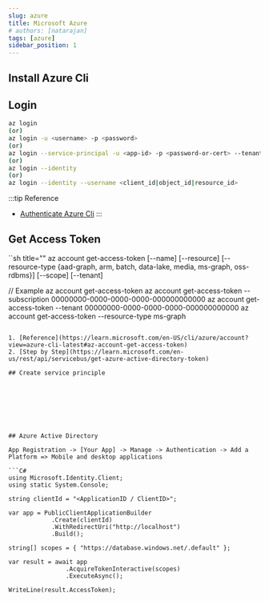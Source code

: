 ```yaml
---
slug: azure
title: Microsoft Azure
# authors: [natarajan]
tags: [azure]
sidebar_position: 1
---
```


## Install Azure Cli

## Login

```sh title="Azure Cli command to login in azure cloud"
az login
(or)
az login -u <username> -p <password>
(or)
az login --service-principal -u <app-id> -p <password-or-cert> --tenant <tenant>
(or)
az login --identity
(or)
az login --identity --username <client_id|object_id|resource_id>
```

:::tip Reference

- [Authenticate Azure Cli](https://docs.microsoft.com/en-us/cli/azure/authenticate-azure-cli)
:::


## Get Access Token

``sh title=""
az account get-access-token [--name]
                            [--resource]
                            [--resource-type {aad-graph, arm, batch, data-lake, media, ms-graph, oss-rdbms}]
                            [--scope]
                            [--tenant]

// Example 
az account get-access-token
az account get-access-token --subscription 00000000-0000-0000-0000-000000000000
az account get-access-token --tenant 00000000-0000-0000-0000-000000000000
az account get-access-token --resource-type ms-graph
```

1. [Reference](https://learn.microsoft.com/en-US/cli/azure/account?view=azure-cli-latest#az-account-get-access-token)
2. [Step by Step](https://learn.microsoft.com/en-us/rest/api/servicebus/get-azure-active-directory-token)

## Create service principle








## Azure Active Directory

App Registration -> [Your App] -> Manage -> Authentication -> Add a Platform => Mobile and desktop applications

```C#
using Microsoft.Identity.Client;
using static System.Console;

string clientId = "<ApplicationID / ClientID>";

var app = PublicClientApplicationBuilder
            .Create(clientId)
            .WithRedirectUri("http://localhost")
            .Build();

string[] scopes = { "https://database.windows.net/.default" };

var result = await app
                .AcquireTokenInteractive(scopes)
                .ExecuteAsync();

WriteLine(result.AccessToken);
```
